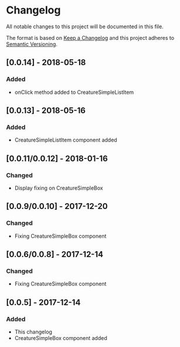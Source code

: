 # Changelog
All notable changes to this project will be documented in this file.

The format is based on [Keep a Changelog](http://keepachangelog.com/en/1.0.0/)
and this project adheres to [Semantic Versioning](http://semver.org/spec/v2.0.0.html).

## [0.0.14] - 2018-05-18
### Added
- onClick method added to CreatureSimpleListItem

## [0.0.13] - 2018-05-16
### Added
- CreatureSimpleListItem component added

## [0.0.11/0.0.12] - 2018-01-16
### Changed
- Display fixing on CreatureSimpleBox

## [0.0.9/0.0.10] - 2017-12-20
### Changed
- Fixing CreatureSimpleBox component

## [0.0.6/0.0.8] - 2017-12-14
### Changed
- Fixing CreatureSimpleBox component

## [0.0.5] - 2017-12-14
### Added 
- This changelog
- CreatureSimpleBox component added

